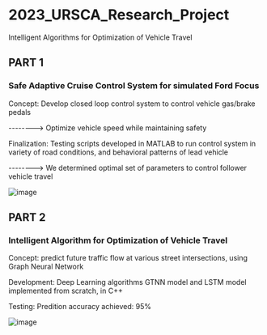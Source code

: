 # 2023_URSCA_Research_Project
Intelligent Algorithms for Optimization of Vehicle Travel

## PART 1
### Safe Adaptive Cruise Control System for simulated Ford Focus

Concept: Develop closed loop control system to control vehicle gas/brake pedals

--------> Optimize vehicle speed while maintaining safety

Finalization: Testing scripts developed in MATLAB to run control system in variety of road conditions, and behavioral patterns of lead vehicle

--------> We determined optimal set of parameters to control follower vehicle travel

![image](https://github.com/Ayushsaha103/2023_URSCA_Research_Project/assets/71895904/d9a81493-e777-47f3-a70d-4076140c7f39)



## PART 2
### Intelligent Algorithm for Optimization of Vehicle Travel

Concept: predict future traffic flow at various street intersections, using Graph Neural Network

Development: Deep Learning algorithms GTNN model and LSTM model implemented from scratch, in C++

Testing: Predition accuracy achieved: 95%

![image](https://github.com/Ayushsaha103/2023_URSCA_Research_Project/assets/71895904/6ba78d2d-1fd4-4ebb-8cda-fceffb0d6fd3)



